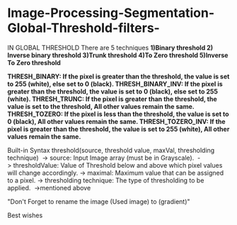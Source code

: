 # Image-Processing-Segmentation-Global-Threshold-filters-




IN GLOBAL THRESHOLD
There are 5 techniques
    **1)Binary threshold
    2) Inverse binary threshold
    3)Trunk threshold
    4)To Zero threshold
    5)Inverse To Zero threshold**


**THRESH_BINARY: If the pixel is greater than the threshold, the value is set to 255 (white), else set to 0 (black).
THRESH_BINARY_INV: If the pixel is greater than the threshold, the value is set to 0 (black), else set to 255 (white).
THRESH_TRUNC: If the pixel is greater than the threshold, the value is set to the threshold, All other values remain the same.
THRESH_TOZERO:  If the pixel is less than the threshold, the value is set to 0 (black), All other values remain the same.
THRESH_TOZERO_INV:  If the pixel is greater than the threshold, the value is set to 255 (white), All other values remain the same.**


Built-in Syntax
threshold(source, threshold value, maxVal, thresholding technique) 
-> source: Input Image array (must be in Grayscale). 
-> thresholdValue: Value of Threshold below and above which pixel values will change accordingly.
-> maximal: Maximum value that can be assigned to a pixel.
-> thresholding technique: The type of thresholding to be applied. 
->mentioned above 



"Don't Forget to rename the image  (Used image) to (gradient)"

Best wishes




